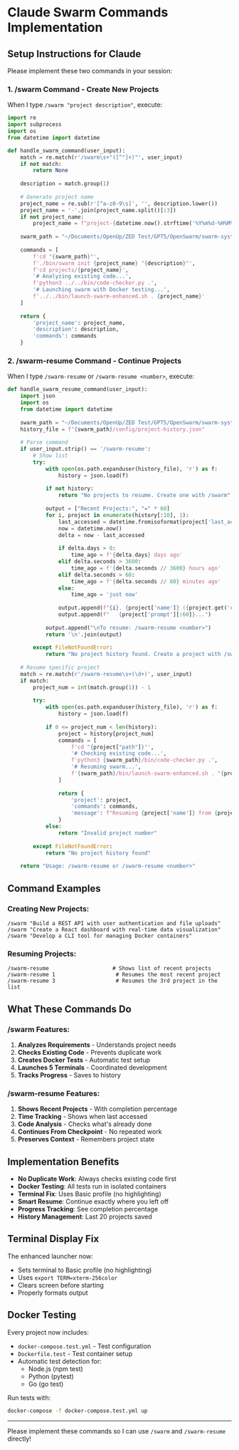 # Claude Swarm Commands Implementation

## Setup Instructions for Claude

Please implement these two commands in your session:

### 1. /swarm Command - Create New Projects

When I type `/swarm "project description"`, execute:

```python
import re
import subprocess
import os
from datetime import datetime

def handle_swarm_command(user_input):
    match = re.match(r'/swarm\s+"([^"]+)"', user_input)
    if not match:
        return None
    
    description = match.group(1)
    
    # Generate project name
    project_name = re.sub(r'[^a-z0-9\s]', '', description.lower())
    project_name = '-'.join(project_name.split()[:3])
    if not project_name:
        project_name = f"project-{datetime.now().strftime('%Y%m%d-%H%M%S')}"
    
    swarm_path = "~/Documents/OpenUp/ZED Test/GPT5/OpenSwarm/swarm-system"
    
    commands = [
        f'cd "{swarm_path}"',
        f'./bin/swarm init {project_name} "{description}"',
        f'cd projects/{project_name}',
        '# Analyzing existing code...',
        f'python3 ../../bin/code-checker.py .',
        '# Launching swarm with Docker testing...',
        f'../../bin/launch-swarm-enhanced.sh . {project_name}'
    ]
    
    return {
        'project_name': project_name,
        'description': description,
        'commands': commands
    }
```

### 2. /swarm-resume Command - Continue Projects

When I type `/swarm-resume` or `/swarm-resume <number>`, execute:

```python
def handle_swarm_resume_command(user_input):
    import json
    import os
    from datetime import datetime
    
    swarm_path = "~/Documents/OpenUp/ZED Test/GPT5/OpenSwarm/swarm-system"
    history_file = f"{swarm_path}/config/project-history.json"
    
    # Parse command
    if user_input.strip() == '/swarm-resume':
        # Show list
        try:
            with open(os.path.expanduser(history_file), 'r') as f:
                history = json.load(f)
            
            if not history:
                return "No projects to resume. Create one with /swarm"
            
            output = ["Recent Projects:", "=" * 60]
            for i, project in enumerate(history[:10], 1):
                last_accessed = datetime.fromisoformat(project['last_accessed'])
                now = datetime.now()
                delta = now - last_accessed
                
                if delta.days > 0:
                    time_ago = f'{delta.days} days ago'
                elif delta.seconds > 3600:
                    time_ago = f'{delta.seconds // 3600} hours ago'
                elif delta.seconds > 60:
                    time_ago = f'{delta.seconds // 60} minutes ago'
                else:
                    time_ago = 'just now'
                
                output.append(f"{i}. {project['name']} ({project.get('completion', 0):.0f}% complete) - {time_ago}")
                output.append(f"   {project['prompt'][:60]}...")
            
            output.append("\nTo resume: /swarm-resume <number>")
            return '\n'.join(output)
            
        except FileNotFoundError:
            return "No project history found. Create a project with /swarm first."
    
    # Resume specific project
    match = re.match(r'/swarm-resume\s+(\d+)', user_input)
    if match:
        project_num = int(match.group(1)) - 1
        
        try:
            with open(os.path.expanduser(history_file), 'r') as f:
                history = json.load(f)
            
            if 0 <= project_num < len(history):
                project = history[project_num]
                commands = [
                    f'cd "{project["path"]}"',
                    '# Checking existing code...',
                    f'python3 {swarm_path}/bin/code-checker.py .',
                    '# Resuming swarm...',
                    f'{swarm_path}/bin/launch-swarm-enhanced.sh . "{project["name"]}"'
                ]
                
                return {
                    'project': project,
                    'commands': commands,
                    'message': f"Resuming {project['name']} from {project.get('completion', 0):.0f}% completion"
                }
            else:
                return "Invalid project number"
                
        except FileNotFoundError:
            return "No project history found"
    
    return "Usage: /swarm-resume or /swarm-resume <number>"
```

## Command Examples

### Creating New Projects:
```
/swarm "Build a REST API with user authentication and file uploads"
/swarm "Create a React dashboard with real-time data visualization"
/swarm "Develop a CLI tool for managing Docker containers"
```

### Resuming Projects:
```
/swarm-resume                    # Shows list of recent projects
/swarm-resume 1                   # Resumes the most recent project
/swarm-resume 3                   # Resumes the 3rd project in the list
```

## What These Commands Do

### /swarm Features:
1. **Analyzes Requirements** - Understands project needs
2. **Checks Existing Code** - Prevents duplicate work
3. **Creates Docker Tests** - Automatic test setup
4. **Launches 5 Terminals** - Coordinated development
5. **Tracks Progress** - Saves to history

### /swarm-resume Features:
1. **Shows Recent Projects** - With completion percentage
2. **Time Tracking** - Shows when last accessed
3. **Code Analysis** - Checks what's already done
4. **Continues From Checkpoint** - No repeated work
5. **Preserves Context** - Remembers project state

## Implementation Benefits

- **No Duplicate Work**: Always checks existing code first
- **Docker Testing**: All tests run in isolated containers
- **Terminal Fix**: Uses Basic profile (no highlighting)
- **Smart Resume**: Continue exactly where you left off
- **Progress Tracking**: See completion percentage
- **History Management**: Last 20 projects saved

## Terminal Display Fix

The enhanced launcher now:
- Sets terminal to Basic profile (no highlighting)
- Uses `export TERM=xterm-256color`
- Clears screen before starting
- Properly formats output

## Docker Testing

Every project now includes:
- `docker-compose.test.yml` - Test configuration
- `Dockerfile.test` - Test container setup
- Automatic test detection for:
  - Node.js (npm test)
  - Python (pytest)
  - Go (go test)

Run tests with:
```bash
docker-compose -f docker-compose.test.yml up
```

---

Please implement these commands so I can use `/swarm` and `/swarm-resume` directly!